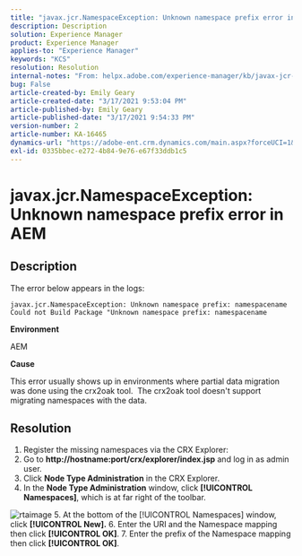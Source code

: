 ```yaml
---
title: "javax.jcr.NamespaceException: Unknown namespace prefix error in AEM"
description: Description
solution: Experience Manager
product: Experience Manager
applies-to: "Experience Manager"
keywords: "KCS"
resolution: Resolution
internal-notes: "From: helpx.adobe.com/experience-manager/kb/javax-jcr-NamespaceException-Unknown-namespace-prefix-error-in-AEM.html"
bug: False
article-created-by: Emily Geary
article-created-date: "3/17/2021 9:53:04 PM"
article-published-by: Emily Geary
article-published-date: "3/17/2021 9:54:33 PM"
version-number: 2
article-number: KA-16465
dynamics-url: "https://adobe-ent.crm.dynamics.com/main.aspx?forceUCI=1&pagetype=entityrecord&etn=knowledgearticle&id=c1f6b325-6b87-eb11-a812-000d3a593216"
exl-id: 0335bbec-e272-4b84-9e76-e67f33ddb1c5
---
```

# javax.jcr.NamespaceException: Unknown namespace prefix error in AEM

## Description


The error below appears in the logs:




```
javax.jcr.NamespaceException: Unknown namespace prefix: namespacename
Could not Build Package "Unknown namespace prefix: namespacename
```


<b>Environment</b>

AEM

<b>Cause</b>

This error usually shows up in environments where partial data migration was done using the crx2oak tool.  The crx2oak tool doesn't support migrating namespaces with the data.


## Resolution


1. Register the missing namespaces via the CRX Explorer:
2. Go to <b>http://hostname:port/crx/explorer/index.jsp</b> and log in as admin user.
3. Click <b>Node Type Administration</b> in the CRX Explorer.
4. In the <b>Node Type Administration</b> window, click <b>[!UICONTROL Namespaces]</b>, which is at far right of the toolbar.

![rtaimage](https://helpx.adobe.com/content/dam/help/en/experience-manager/kb/javax-jcr-NamespaceException-Unknown-namespace-prefix-error-in-AEM/_jcr_content/main-pars/procedure/proc_par/step_2/step_par/image/rtaimage.png "rtaimage")
&#x200B;5. At the bottom of the [!UICONTROL Namespaces] window, click <b>[!UICONTROL New].</b>
&#x200B;6. Enter the URI and the Namespace mapping then click <b>[!UICONTROL OK]</b>.
&#x200B;7. Enter the prefix of the Namespace mapping then click <b>[!UICONTROL OK]</b>.
